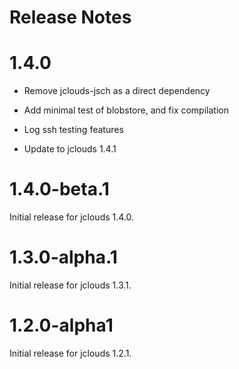 # Release Notes

# 1.4.0

- Remove jclouds-jsch as a direct dependency

- Add minimal test of blobstore, and fix compilation

- Log ssh testing features

- Update to jclouds 1.4.1

# 1.4.0-beta.1

Initial release for jclouds 1.4.0.

# 1.3.0-alpha.1

Initial release for jclouds 1.3.1.

# 1.2.0-alpha1

Initial release for jclouds 1.2.1.
